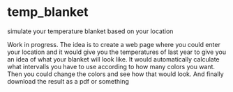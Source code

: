 # temp_blanket
simulate your temperature blanket based on your location

Work in progress. The idea is to create a web page where you could enter your location and it would give you the temperatures of last year to give you an idea of what your blanket will look like. It would automatically calculate what intervalls you have to use according to how many colors you want. Then you could change the colors and see how that would look. And finally download the result as a pdf or something
